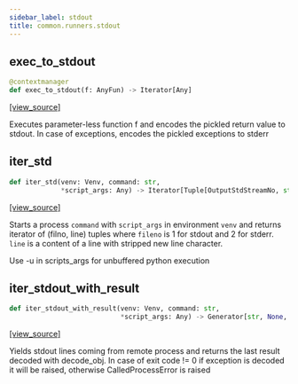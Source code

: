 ```yaml
---
sidebar_label: stdout
title: common.runners.stdout
---
```


## exec\_to\_stdout

```python
@contextmanager
def exec_to_stdout(f: AnyFun) -> Iterator[Any]
```

[[view_source]](https://github.com/dlt-hub/dlt/blob/e9c9ecfa8a644fdb516dd74aabca3bf75bafb154/dlt/common/runners/stdout.py#L17)

Executes parameter-less function f and encodes the pickled return value to stdout. In case of exceptions, encodes the pickled exceptions to stderr

## iter\_std

```python
def iter_std(venv: Venv, command: str,
             *script_args: Any) -> Iterator[Tuple[OutputStdStreamNo, str]]
```

[[view_source]](https://github.com/dlt-hub/dlt/blob/e9c9ecfa8a644fdb516dd74aabca3bf75bafb154/dlt/common/runners/stdout.py#L31)

Starts a process `command` with `script_args` in environment `venv` and returns iterator
of (filno, line) tuples where `fileno` is 1 for stdout and 2 for stderr. `line` is
a content of a line with stripped new line character.

Use -u in scripts_args for unbuffered python execution

## iter\_stdout\_with\_result

```python
def iter_stdout_with_result(venv: Venv, command: str,
                            *script_args: Any) -> Generator[str, None, Any]
```

[[view_source]](https://github.com/dlt-hub/dlt/blob/e9c9ecfa8a644fdb516dd74aabca3bf75bafb154/dlt/common/runners/stdout.py#L104)

Yields stdout lines coming from remote process and returns the last result decoded with decode_obj. In case of exit code != 0 if exception is decoded
it will be raised, otherwise CalledProcessError is raised

